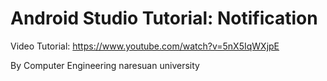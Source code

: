 # Android Studio Tutorial: Notification

Video Tutorial: https://www.youtube.com/watch?v=5nX5IqWXjpE

By Computer Engineering naresuan university
